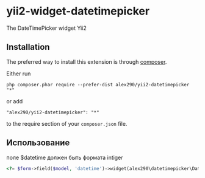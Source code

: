 yii2-widget-datetimepicker
==========================
The DateTimePicker widget Yii2

Installation
------------

The preferred way to install this extension is through [composer](http://getcomposer.org/download/).

Either run

```
php composer.phar require --prefer-dist alex290/yii2-datetimepicker "*"
```

or add

```
"alex290/yii2-datetimepicker": "*"
```

to the require section of your `composer.json` file.


Использование
-----

поле $datetime должен быть формата intiger

```php
<?= $form->field($model, 'datetime')->widget(alex290\datetimepicker\Datepicker::className(),[]) ?>```